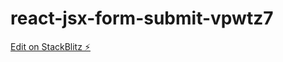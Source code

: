 # react-jsx-form-submit-vpwtz7

[Edit on StackBlitz ⚡️](https://stackblitz.com/edit/react-jsx-form-submit-vpwtz7)